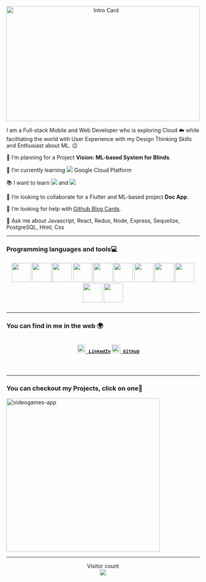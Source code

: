 <p align="center">
  <img src="https://miro.medium.com/max/1200/1*sV60JhlYL4IdWjcNvKTJRA.png" width="100%" height="300px" title="Intro Card" alt="Intro Card">
</p>

I am a Full-stack Mobile and Web Developer who is exploring Cloud :cloud: while facilitating the world with User Experience with my Design Thinking Skills and Enthusiast about ML. :wink:
 
 🔭 I’m planning for a Project **Vision: ML-based System for Blinds**.
 
 🌱 I’m currently learning <img src="http://img.shields.io/badge/-4285F4?style=flat&logo=google%20cloud&logoColor=white"> Google Cloud Platform
 
 :books: I want to learn <img src="https://img.shields.io/badge/-Flutter-3a495d?style=flat&logo=flutter&logoColor=67b7f7"> and <img src="http://img.shields.io/badge/-Deno-black?style=flat&logo=deno&logoColor=white"/>
 
 👯 I’m looking to collaborate for a Flutter and ML-based project **Doc App**.
 
 🤔 I’m looking for help with [Github Blog Cards](https://github.com/Souravdey777/Github-Cards-External-Blogs).
 
 💬 Ask me about Javascript, React, Redux, Node, Express, Sequelize, PostgreSQL, Html, Css



---


### Programming languages and tools:computer:

<h5 align="center">
<a href="#"><img src="https://cdn.jsdelivr.net/gh/devicons/devicon/icons/javascript/javascript-original.svg"  width ="50px"/></a>
<a href="#"><img src="https://cdn.jsdelivr.net/gh/devicons/devicon/icons/html5/html5-original.svg" width ="50px"/></a>
<a href="#"><img src="https://cdn.jsdelivr.net/gh/devicons/devicon/icons/css3/css3-original.svg" width ="50px"/></a>
<a href="#"><img src="https://cdn.jsdelivr.net/gh/devicons/devicon/icons/react/react-original.svg" width ="50px"/></a>
<a href="#"><img src="https://cdn.jsdelivr.net/gh/devicons/devicon/icons/redux/redux-original.svg" width ="50px"/></a>
<a href="#"><img src="https://cdn.jsdelivr.net/gh/devicons/devicon/icons/nodejs/nodejs-original.svg" width ="50px"/></a>
<a href="#"><img src="https://cdn.jsdelivr.net/gh/devicons/devicon/icons/express/express-original.svg"  width ="50px"/></a>
<a href="#"><img src="https://cdn.jsdelivr.net/gh/devicons/devicon/icons/sequelize/sequelize-original.svg" width ="50px"/></a>
<a href="#"><img src="https://cdn.jsdelivr.net/gh/devicons/devicon/icons/postgresql/postgresql-original.svg" width ="50px"/></a>
<a href="#"><img src="https://cdn.jsdelivr.net/gh/devicons/devicon/icons/git/git-original.svg" width ="50px" /></a>
<a href="#"><img src="https://cdn.jsdelivr.net/gh/devicons/devicon/icons/github/github-original.svg" width ="50px"/></a>
<a href="#"></a>
</h5>

---


### You can find in me in the web 🌍
<h5 align="center">
  
  <code>
    <a href="https://www.linkedin.com/in/albertosmith-developer/" title="LinkedIn"><img width="22" src="https://github.com/zumrudu-anka/zumrudu-anka/blob/master/images/linkedin.svg"> LinkedIn</a></code>
  <code><a href="https://github.com/Albert-25" title="Github"><img width="22" src="https://github.com/zumrudu-anka/zumrudu-anka/blob/master/images/github.svg"> Github</a></code>
  
</h5>
<br/>


---
### You can checkout my Projects, click on one:loudspeaker: 

<a href="https://searchyourgame.vercel.app/home"><img src="https://i.ibb.co/J3m2yrf/videogames-app.png" alt="videogames-app" border="0" width="400px"></a>

---

<p align="center"> 
  Visitor count<br>
  <img src="https://profile-counter.glitch.me/ashwanisng/count.svg" />
</p>

